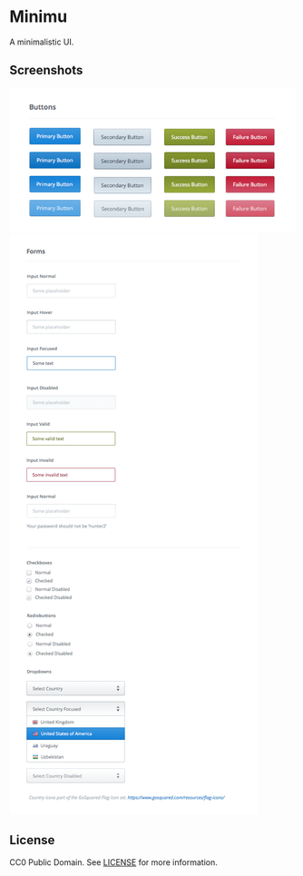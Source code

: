 # Minimu

A minimalistic UI.

## Screenshots

![buttons](screenshots/minimu_buttons.png)
![forms](screenshots/minimu_forms.png)

## License

CC0 Public Domain. See [LICENSE](LICENSE) for more information.